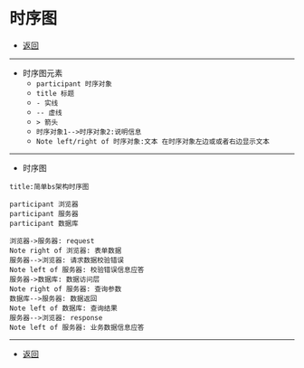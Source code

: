 # 时序图

- [返回](README.md)

***

- 时序图元素
  - `participant 时序对象`
  - `title 标题`
  - `- 实线`
  - `-- 虚线`
  - `> 箭头`
  - `时序对象1-->时序对象2:说明信息`
  - `Note left/right of 时序对象:文本 在时序对象左边或或者右边显示文本`

***

- 时序图

```sequence
title:简单bs架构时序图

participant 浏览器
participant 服务器
participant 数据库

浏览器->服务器: request
Note right of 浏览器: 表单数据
服务器-->浏览器: 请求数据校验错误
Note left of 服务器: 校验错误信息应答
服务器->数据库: 数据访问层
Note right of 服务器: 查询参数
数据库-->服务器: 数据返回
Note left of 数据库: 查询结果
服务器-->浏览器: response
Note left of 服务器: 业务数据信息应答

```

***

- [返回](README.md)
